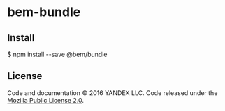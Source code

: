 bem-bundle
==========

## Install

$ npm install --save @bem/bundle

## License

Code and documentation © 2016 YANDEX LLC. Code released under the [Mozilla Public License 2.0](LICENSE.txt).

